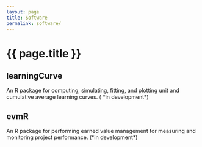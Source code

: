 ```yaml
---
layout: page
title: Software
permalink: software/
---
```


<h1 class="post-title">{{ page.title }} </h1>

<h2> learningCurve <a href="https://github.com/bradleyboehmke/learningCurve" style="color:#303030;"><i class="fa fa-github" style="font-size:.75em"></i></a></h2>
An R package for computing, simulating, fitting, and plotting unit and cumulative average learning curves. (<i class="fa fa-spinner fa-pulse fa-3x fa-fw" style="font-size:.75em"></i> *in development*)

<h2> evmR <a href="https://github.com/bradleyboehmke/evmR" style="color:#303030;"><i class="fa fa-github" style="font-size:.75em"></i></a></h2>
An R package for performing earned value management for measuring and monitoring project performance. (<i class="fa fa-spinner fa-pulse fa-3x fa-fw" style="font-size:.75em"></i>*in development*)

